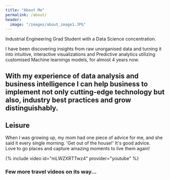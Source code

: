 ```yaml
---
title: "About Me"
permalink: /about/
header: 
  image: "/images/about_image1.JPG"
---
```

Industrial Engineering Grad Student with a Data Science concentration. 

I have been discovering insights from raw unorganised data and turning it into intuitive, interactive visualizations and Predictive analytics utilizing customised Machine learnings models, for almost 4 years now.

With my experience of data analysis and business intelligence I can help business to implement not only cutting-edge technology but also, industry best practices and grow distinguishably.
---

## Leisure 
When I was growing up, my mom had one piece of advice for me, and she said it every single morning. 'Get out of the house!' It's good advice.<br>
Love to go places and capture amazing moments to live them again!

{% include video id="mLWZXRTTwz4" provider="youtube" %}

### Few more travel videos on its way...
